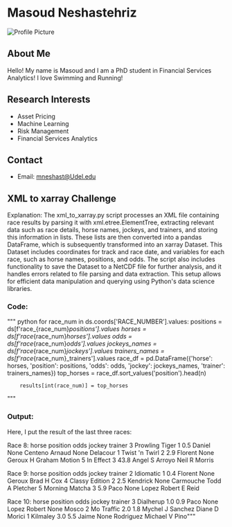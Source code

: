 # Masoud Neshastehriz
![Profile Picture](../images/Masoud.jpg)

## About Me

Hello! My name is Masoud and I am a PhD student in Financial Services Analytics! I love Swimming and Running!

## Research Interests

- Asset Pricing
- Machine Learning
- Risk Management
- Financial Services Analytics

## Contact

- Email: mneshast@Udel.edu

## XML to xarray Challenge

Explanation:
The xml_to_xarray.py script processes an XML file containing race results by parsing it with xml.etree.ElementTree, extracting relevant data such as race details, horse names, jockeys, and trainers, and storing this information in lists. These lists are then converted into a pandas DataFrame, which is subsequently transformed into an xarray Dataset. This Dataset includes coordinates for track and race date, and variables for each race, such as horse names, positions, and odds. The script also includes functionality to save the Dataset to a NetCDF file for further analysis, and it handles errors related to file parsing and data extraction. This setup allows for efficient data manipulation and querying using Python's data science libraries.

### Code:
"""
python
for race_num in ds.coords['RACE_NUMBER'].values:
        positions = ds[f'race_{race_num}_positions'].values
        horses = ds[f'race_{race_num}_horses'].values
        odds = ds[f'race_{race_num}_odds'].values
        jockeys_names = ds[f'race_{race_num}_jockeys'].values
        trainers_names  = ds[f'race_{race_num}_trainers'].values
        race_df = pd.DataFrame({'horse': horses, 'position': positions, 'odds': odds, 'jockey': jockeys_names, 'trainer': trainers_names})
        top_horses = race_df.sort_values('position').head(n)

        results[int(race_num)] = top_horses
"""

### Output:

Here, I put the result of the last three races:

Race 8:
            horse  position  odds               jockey               trainer
3  Prowling Tiger         1   0.5  Daniel None Centeno  Arnaud None Delacour
1  Twist 'n Twirl         2   2.9  Florent None Geroux       H Graham Motion
5       In Effect         3  43.8       Angel S Arroyo         Neil R Morris

Race 9:
            horse  position  odds                   jockey          trainer
2       Idiomatic         1   0.4      Florent None Geroux       Brad H Cox
4  Classy Edition         2   2.5  Kendrick None Carmouche  Todd A Pletcher
5  Morning Matcha         3   5.9          Paco None Lopez    Robert E Reid

Race 10:
        horse  position  odds                jockey            trainer
3   Dialherup       1.0   0.9       Paco None Lopez  Robert None Mosco
2  Mo Traffic       2.0   1.8      Mychel J Sanchez     Diane D Morici
1    Kilmaley       3.0   5.5  Jaime None Rodriguez     Michael V Pino"""



